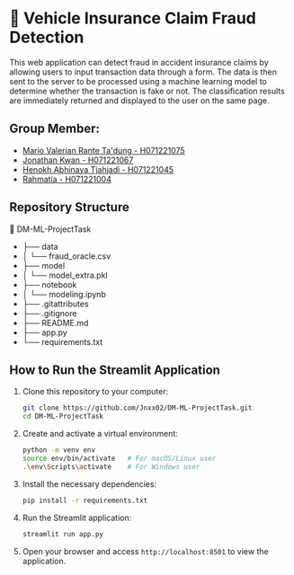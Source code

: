 # 🚗 Vehicle Insurance Claim Fraud Detection
This web application can detect fraud in accident insurance claims by allowing users to input transaction data through a form. The data is then sent to the server to be processed using a machine learning model to determine whether the transaction is fake or not. The classification results are immediately returned and displayed to the user on the same page.

## Group Member:
- [Mario Valerian Rante Ta'dung - H071221075](https://github.com/riooorante)
- [Jonathan Kwan - H071221067](https://github.com/Jnxx02)
- [Henokh Abhinaya Tjahjadi - H071221045](https://github.com/HenokhIS)
- [Rahmatia - H071221004](https://github.com/rahmatia20april)

## Repository Structure
🚗 DM-ML-ProjectTask
- ├── data
- │ └── fraud_oracle.csv
- ├── model
- │ └── model_extra.pkl
- ├── notebook
- │ └── modeling.ipynb
- ├── .gitattributes
- ├── .gitignore
- ├── README.md
- ├── app.py
- └── requirements.txt

## How to Run the Streamlit Application
1. Clone this repository to your computer:
   
   ```bash
   git clone https://github.com/Jnxx02/DM-ML-ProjectTask.git
   cd DM-ML-ProjectTask

2. Create and activate a virtual environment:
   
   ```bash
   python -m venv env
   source env/bin/activate   # For macOS/Linux user
   .\env\Scripts\activate    # For Windows user

3. Install the necessary dependencies:
   
   ```bash
   pip install -r requirements.txt

4. Run the Streamlit application:
   
   ```bash
   streamlit run app.py

5. Open your browser and access `http://localhost:8501` to view the application.
